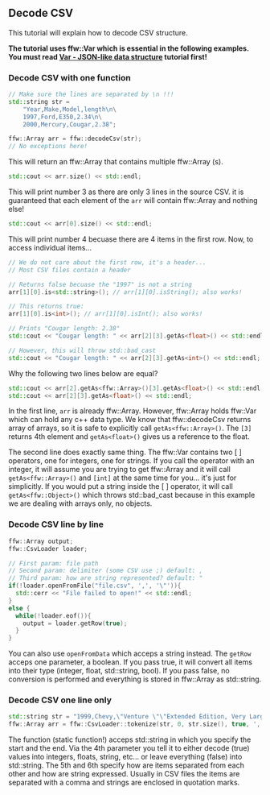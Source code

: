 ## Decode CSV 

This tutorial will explain how to decode CSV structure. 

**The tutorial uses ffw::Var which is essential in the following examples. You must read [Var - JSON-like data structure](md_doc_markdown_tutorial-var.html) tutorial first!**

### Decode CSV with one function

```cpp
// Make sure the lines are separated by \n !!!
std::string str =
	"Year,Make,Model,length\n\
	1997,Ford,E350,2.34\n\
	2000,Mercury,Cougar,2.38";

ffw::Array arr = ffw::decodeCsv(str);
// No exceptions here!
```

This will return an ffw::Array that contains multiple ffw::Array (s). 

```cpp
std::cout << arr.size() << std::endl;
```

This will print number 3 as there are only 3 lines in the source CSV. it is guaranteed that each element of the `arr` will contain ffw::Array and nothing else!

```cpp
std::cout << arr[0].size() << std::endl;
```

This will print number 4 becuase there are 4 items in the first row. Now, to access individual items...

```cpp
// We do not care about the first row, it's a header... 
// Most CSV files contain a header

// Returns false becuase the "1997" is not a string
arr[1][0].is<std::string>(); // arr[1][0].isString(); also works!

// This returns true:
arr[1][0].is<int>(); // arr[1][0].isInt(); also works!

// Prints "Cougar length: 2.38"
std::cout << "Cougar length: " << arr[2][3].getAs<float>() << std::endl;

// However, this will throw std::bad_cast
std::cout << "Cougar length: " << arr[2][3].getAs<int>() << std::endl;
```

Why the following two lines below are equal?

```cpp
std::cout << arr[2].getAs<ffw::Array>()[3].getAs<float>() << std::endl;
std::cout << arr[2][3].getAs<float>() << std::endl;
```

In the first line, `arr` is already ffw::Array. However, ffw::Array holds ffw::Var which can hold any c++ data type. We know that ffw::decodeCsv returns array of arrays, so it is safe to explicitly call `getAs<ffw::Array>()`. The `[3]` returns 4th element and `getAs<float>()` gives us a reference to the float.

The second line does exactly same thing. The ffw::Var contains two [ ] operators, one for integers, one for strings. If you call the operator with an integer, it will assume you are trying to get ffw::Array and it will call `getAs<ffw::Array>()` and `[int]` at the same time for you... it's just for simplicitly. If you would put a string inside the [ ] operator, it will call `getAs<ffw::Object>()` which throws std::bad_cast because in this example we are dealing with arrays only, no objects.

### Decode CSV line by line

```cpp
ffw::Array output;
ffw::CsvLoader loader;

// First param: file path
// Second param: delimiter (some CSV use ;) default: ,
// Third param: how are string represented? default: "
if(!loader.openFromFile("file.csv", ',', '\"')){
  std::cerr << "File failed to open!" << std::endl;
}
else {
  while(!loader.eof()){
    output = loader.getRow(true);
  }
}
```

You can also use `openFromData` which acceps a string instead. The `getRow` acceps one parameter, a boolean. If you pass true, it will convert all items into their type (integer, float, std::string, bool). If you pass false, no conversion is performed and everything is stored in ffw::Array as std::string.

### Decode CSV one line only

```cpp
std::string str = "1999,Chevy,\"Venture \"\"Extended Edition, Very Large\"\"\",,5000.00";
ffw::Array arr = ffw::CsvLoader::tokenize(str, 0, str.size(), true, ',', '\"');
```

The function (static function!) acceps std::string in which you specify the start and the end. Via the 4th parameter you tell it to either decode (true) values into integers, floats, string, etc... or leave everything (false) into std::string. The 5th and 6th specify how are items separated from each other and how are string expressed. Usually in CSV files the items are separated with a comma and strings are enclosed in quotation marks. 